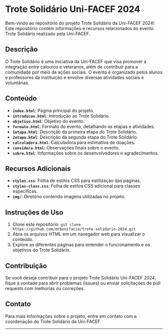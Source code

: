 # Trote Solidário Uni-FACEF 2024

Bem-vindo ao repositório do projeto Trote Solidário da Uni-FACEF 2024! Este repositório contém informações e recursos relacionados ao evento Trote Solidário realizado pela Uni-FACEF.

## Descrição

O Trote Solidário é uma iniciativa da Uni-FACEF que visa promover a integração entre calouros e veteranos, além de contribuir para a comunidade por meio de ações sociais. O evento é organizado pelos alunos e professores da instituição e envolve diversas atividades sociais e voluntárias.

## Conteúdo

- **`index.html`**: Página principal do projeto.
- **`introducao.html`**: Introdução ao Trote Solidário.
- **`objetivo.html`**: Objetivo do evento.
- **`formato.html`**: Formato do evento, detalhando as etapas e atividades.
- **`1etapa.html`**: Descrição da primeira etapa do Trote Solidário.
- **`2etapa.html`**: Descrição da segunda etapa do Trote Solidário.
- **`calculadora.html`**: Calculadora para estimativa de doações.
- **`considera.html`**: Observações finais sobre o evento.
- **`sobre.html`**: Informações sobre os desenvolvedores e agradecimentos.

## Recursos Adicionais

- **`styles.css`**: Folha de estilos CSS para estilização das páginas.
- **`styles-class.css`**: Folha de estilos CSS adicional para classes específicas.
- **`img/`**: Diretório contendo imagens utilizadas no projeto.

## Instruções de Uso

1. Clone este repositório: `git clone https://github.com/mrbonifacio/trote-solidario-2024.git`
2. Abra os arquivos HTML em um navegador web para visualizar o conteúdo.
3. Explore as diferentes páginas para entender o funcionamento e os objetivos do Trote Solidário.

## Contribuição

Se você deseja contribuir para o projeto Trote Solidário Uni-FACEF 2024, fique à vontade para abrir problemas (issues) ou enviar solicitações de pull requests com melhorias ou correções.

## Contato

Para mais informações sobre o projeto, entre em contato com a coordenação do Trote Solidário da Uni-FACEF.

---
